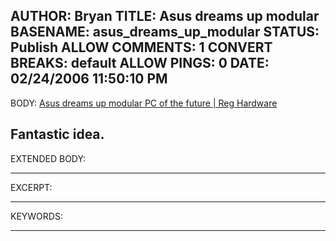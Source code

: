 AUTHOR: Bryan
TITLE: Asus dreams up modular
BASENAME: asus_dreams_up_modular
STATUS: Publish
ALLOW COMMENTS: 1
CONVERT BREAKS: __default__
ALLOW PINGS: 0
DATE: 02/24/2006 11:50:10 PM
-----
BODY:
<a title="
Asus dreams up modular PC of the future | Reg Hardware
    " href="http://www.reghardware.co.uk/2006/02/23/asus_concept_shelf_pc/">
Asus dreams up modular PC of the future | Reg Hardware
    </a>

Fantastic idea.
-----
EXTENDED BODY:

-----
EXCERPT:

-----
KEYWORDS:

-----


